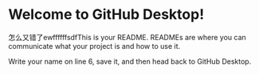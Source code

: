 # Welcome to GitHub Desktop!

怎么又错了ewffffffsdfThis is your README. READMEs are where you can communicate what your project is and how to use it.

Write your name on line 6, save it, and then head back to GitHub Desktop.
